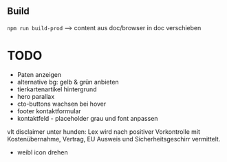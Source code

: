
## Build
`npm run build-prod` --> content aus doc/browser in doc verschieben


# TODO  
- Paten anzeigen
- alternative bg: gelb & grün anbieten
- tierkartenartikel hintergrund
- hero parallax
- cto-buttons wachsen bei hover
- footer kontaktformular
- kontaktfeld - placeholder grau und font anpassen


vlt disclaimer unter hunden:
Lex wird nach positiver Vorkontrolle mit Kostenübernahme, Vertrag, EU Ausweis und Sicherheitsgeschirr vermittelt.

- weibl icon drehen